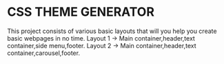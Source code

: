 # CSS THEME GENERATOR
This project consists of various basic layouts that will you help you create basic webpages in no time.
Layout 1 -> Main container,header,text container,side menu,footer.
Layout 2 ->  Main container,header,text container,carousel,footer.
